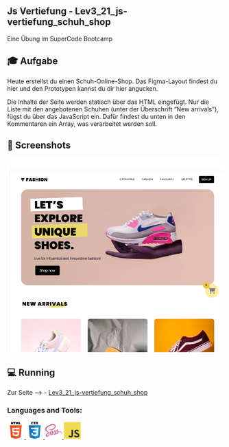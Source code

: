 ## Js Vertiefung - Lev3_21_js-vertiefung_schuh_shop

Eine Übung im SuperCode Bootcamp

## 🎓 Aufgabe

Heute erstellst du einen Schuh-Online-Shop.
Das Figma-Layout findest du hier und den Prototypen kannst du dir hier angucken.

Die Inhalte der Seite werden statisch über das HTML eingefügt. Nur die Liste mit den angebotenen Schuhen (unter der Überschrift “New arrivals”), fügst du über das JavaScript ein. Dafür findest du unten in den Kommentaren ein Array, was verarbeitet werden soll.

## 📸 Screenshots

![App Screenshot](assets/img/screen.png)

## 💻 Running

Zur Seite —> - [Lev3_21_js-vertiefung_schuh_shop](https://mukkez.github.io/Bootcamp/tasks/Day_74-Day_78/Lev3_21_js-vertiefung_schuh_shop/)

<p align="left">
</p>

<h3 align="left">Languages and Tools:</h3>
<p align="left"> <a href="https://www.w3schools.com/html/" target="_blank" rel="noreferrer"> <img src="https://raw.githubusercontent.com/devicons/devicon/master/icons/html5/html5-original-wordmark.svg" alt="html5" width="40" height="40"/> </a>
<a href="https://www.w3schools.com/css/" target="_blank" rel="noreferrer"> <img src="https://raw.githubusercontent.com/devicons/devicon/master/icons/css3/css3-original-wordmark.svg" alt="css3" width="40" height="40"/> </a> 
<a href="https://www.w3schools.com/sass/" target="_blank" rel="noreferrer"> <img src="https://raw.githubusercontent.com/izumin5210/emojipack-for-devicon/master/png/sass.png" alt="sass" width="40" height="40"/> </a> 
<a href="https://www.w3schools.com/css/" target="_blank" rel="noreferrer"> <img src="https://raw.githubusercontent.com/devicons/devicon/master/icons/javascript/javascript-original.svg" alt="css3" width="40" height="40"/> </a> </p>
